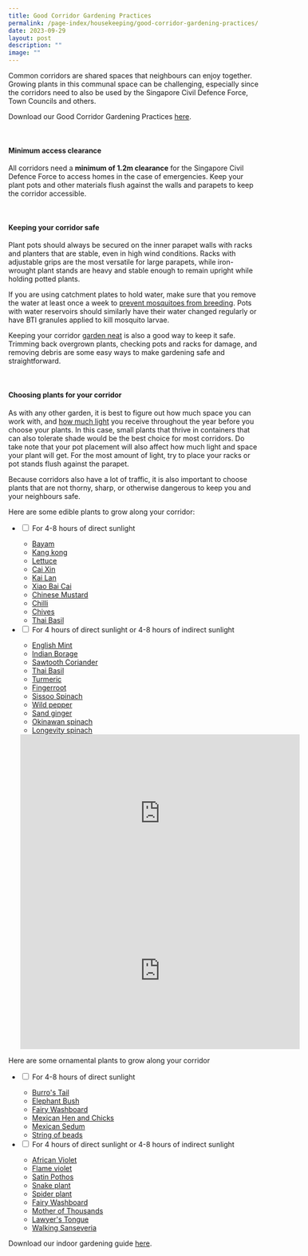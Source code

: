 ```yaml
---
title: Good Corridor Gardening Practices
permalink: /page-index/housekeeping/good-corridor-gardening-practices/
date: 2023-09-29
layout: post
description: ""
image: ""
---
```

<section>
	<p>Common corridors are shared spaces that neighbours can enjoy together. Growing plants in this communal space can be challenging, especially since the corridors need to also be used by the Singapore Civil Defence Force, Town Councils and others.</p>
	<p></p>Download our Good Corridor Gardening Practices <a href="https://www.nparks.gov.sg/-/media/nparks-real-content/gardening/gardening-resources/garden-etiquette/good-corridor-gardening-practices.ashx#:~:text=Ideally%2C%20the%20corridor%20should%20receive,option%20for%20your%20corridor%20garden.&amp;text=Keep%20a%20clearance%20distance%20of,passage%2D%20way%20at%20all%20times.">here</a>.<p></p>
	<br>
</section>
<section>
	<h4>Minimum access clearance</h4>
	<p>All corridors need a <b>minimum of 1.2m clearance</b> for the Singapore Civil Defence Force to access homes in the case of emergencies. Keep your plant pots and other materials flush against the walls and parapets to keep the corridor accessible.</p>
	<br>
</section>

<section>
	<h4>Keeping your corridor safe</h4>
	<p>Plant pots should always be secured on the inner parapet walls with racks and planters that are stable, even in high wind conditions. Racks with adjustable grips are the most versatile for large parapets, while iron-wrought plant stands are heavy and stable enough to remain upright while holding potted plants.</p>
	<p>If you are using catchment plates to hold water, make sure that you remove the water at least once a week to <a href="/page-index/housekeeping/keeping gardens-mosquito-free">prevent mosquitoes from breeding</a>. Pots with water reservoirs should similarly have their water changed regularly or have BTI granules applied to kill mosquito larvae.</p>
	<p>Keeping your corridor <a href="/page-index/housekeeping/keeping-your-garden-neat/">garden neat</a> is also a good way to keep it safe. Trimming back overgrown plants, checking pots and racks for damage, and removing debris are some easy ways to make gardening safe and straightforward.</p>
	<br>
</section>

<section>
	<h4>Choosing plants for your corridor</h4>
	<p>As with any other garden, it is best to figure out how much space you can work with, and <a href="/page-index/horticulture-techniques/gauging-light">how much light</a> you receive throughout the year before you choose your plants.  In this case, small plants that thrive in containers that can also tolerate shade would be the best choice for most corridors. Do take note that your pot placement will also affect how much light and space your plant will get. For the most amount of light, try to place your racks or pot stands flush against the parapet.</p>
	<p>Because corridors also have a lot of traffic, it is also important to choose plants that are not thorny, sharp, or otherwise dangerous to keep you and your neighbours safe.</p>
	<p>Here are some edible plants to grow along your corridor:</p>
	<ul class="jekyllcodex_accordion">
		<li><input type="checkbox" id="accordion1">
		<label for="accordion1">For 4-8 hours of direct sunlight</label><div>
			<ul>
				<li><a href="/page-index/edible-plants/bayam">Bayam</a></li>
				<li><a href="/page-index/edible-plants/kang-kong">Kang kong</a></li>
				<li><a href="/page-index/edible-plants/lettuce">Lettuce</a></li>
				<li><a href="/page-index/edible-plants/cai-xin">Cai Xin</a></li>
				<li><a href="/page-index/edible-plants/kai-lan">Kai Lan</a></li>
				<li><a href="/page-index/edible-plants/xiao-bai-cai">Xiao Bai Cai</a></li>
				<li><a href="/page-index/edible-plants/chinese-mustard">Chinese Mustard</a></li>
				<li><a href="/page-index/edible-plants/chilli">Chilli</a></li>
				<li><a href="/page-index/edible-plants/chives">Chives</a></li>
				<li><a href="/page-index/edible-plants/thai-basil">Thai Basil</a></li>
			</ul>
		</div></li>
		<li><input type="checkbox" id="accordion2">
		<label for="accordion2">For 4 hours of direct sunlight or 4-8 hours of indirect sunlight</label><div>
			<ul>
				<li><a href="/page-index/edible-plants/english-mint">English Mint</a></li>
				<li><a href="/page-index/edible-plants/indian-borage">Indian Borage</a></li>
				<li><a href="/page-index/edible-plants/sawtooth-coriander">Sawtooth Coriander</a></li>
				<li><a href="/page-index/edible-plants/thai-basil">Thai Basil</a></li>
				<li><a href="/page-index/edible-plants/turmeric">Turmeric</a></li>
				<li><a href="/page-index/edible-plants/fingerroot">Fingerroot</a></li>
				<li><a href="/page-index/edible-plants/sissoo-spinach">Sissoo Spinach</a></li>
				<li><a href="/page-index/edible-plants/wild-pepper">Wild pepper</a></li>
				<li><a href="/page-index/edible-plants/sand-ginger">Sand ginger</a></li>
				<li><a href="/page-index/edible-plants/okinawan-spinach">Okinawan spinach</a></li>
				<li><a href="/page-index/edible-plants/longevity-spinach">	Longevity spinach</a></li>
			</ul>
		</div></li>
	<iframe allowfullscreen="" allow="accelerometer; autoplay; clipboard-write; encrypted-media; gyroscope; picture-in-picture; web-share" frameborder="0" title="YouTube video player" src="https://www.youtube.com/embed/eVBFePei-Bk?si=rz827tqlwF7jGvPC" height="315" width="560"></iframe><br>
	<iframe allowfullscreen="" allow="accelerometer; autoplay; clipboard-write; encrypted-media; gyroscope; picture-in-picture; web-share" frameborder="0" title="YouTube video player" src="https://www.youtube.com/embed/SfuujJwcZR8?si=EWSB8tRBBKU4mpPi" height="315" width="560"></iframe><br>
	</ul>
	<p>Here are some ornamental plants to grow along your corridor</p>
	<ul class="jekyllcodex_accordion">
		<li><input type="checkbox" id="accordion1">
		<label for="accordion1">For 4-8 hours of direct sunlight</label><div>
			<ul>
				<li><a href="/page-index/ornamental-plants/burros-tail">Burro's Tail</a></li>
				<li><a href="/page-index/ornamental-plants/elephant-bush">Elephant Bush</a></li>
				<li><a href="/page-index/ornamental-plants/fairy-washboard">Fairy Washboard</a></li>
				<li><a href="/page-index/ornamental-plants/mexican-hen-and-chicks">Mexican Hen and Chicks</a></li>
				<li><a href="/page-index/ornamental-plants/mexican-sedum">Mexican Sedum</a></li>
				<li><a href="/page-index/ornamental-plants/string-of-beads">String of beads</a></li>
			</ul>
		</div></li>
		<li><input type="checkbox" id="accordion2">
		<label for="accordion2">For 4 hours of direct sunlight or 4-8 hours of indirect sunlight</label><div>
			<ul>
				<li><a href="/page-index/ornamental-plants/burros-tail">African Violet</a></li>
				<li><a href="/page-index/ornamental-plants/elephant-bush">Flame violet</a></li>
				<li><a href="/page-index/ornamental-plants/fairy-washboard">Satin Pothos</a></li>
				<li><a href="/page-index/ornamental-plants/mexican-hen-and-chicks">Snake plant</a></li>
				<li><a href="/page-index/ornamental-plants/mexican-sedum">Spider plant</a></li>
				<li><a href="/page-index/ornamental-plants/string-of-beads">Fairy Washboard</a></li>
				<li><a href="/page-index/ornamental-plants/string-of-beads">Mother of Thousands</a></li>
				<li><a href="/page-index/ornamental-plants/string-of-beads">Lawyer's Tongue</a></li>
				<li><a href="/page-index/ornamental-plants/string-of-beads">Walking Sanseveria</a></li>
			</ul>
		</div></li>
	</ul>
		<p>Download our indoor gardening guide <a href="https://www.nparks.gov.sg/-/media/nparks-real-content/gardening/community-in-bloom/cib-indoor-gardening/introduction-to-indoor-gardening.ashx">here</a>.</p>
</section>